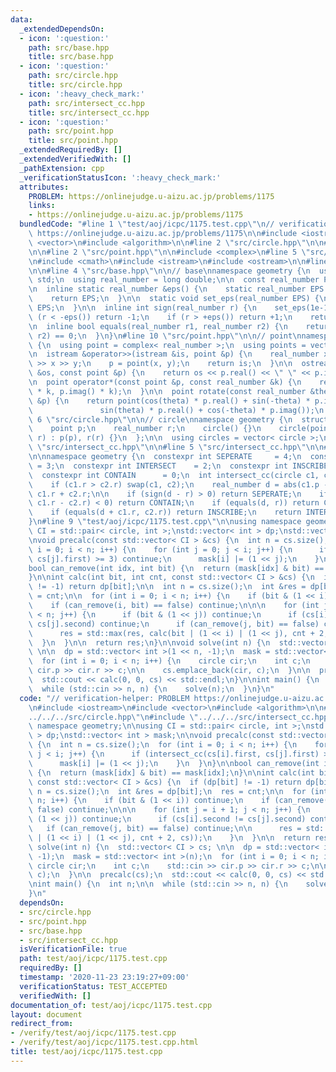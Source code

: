 ```yaml
---
data:
  _extendedDependsOn:
  - icon: ':question:'
    path: src/base.hpp
    title: src/base.hpp
  - icon: ':question:'
    path: src/circle.hpp
    title: src/circle.hpp
  - icon: ':heavy_check_mark:'
    path: src/intersect_cc.hpp
    title: src/intersect_cc.hpp
  - icon: ':question:'
    path: src/point.hpp
    title: src/point.hpp
  _extendedRequiredBy: []
  _extendedVerifiedWith: []
  _pathExtension: cpp
  _verificationStatusIcon: ':heavy_check_mark:'
  attributes:
    PROBLEM: https://onlinejudge.u-aizu.ac.jp/problems/1175
    links:
    - https://onlinejudge.u-aizu.ac.jp/problems/1175
  bundledCode: "#line 1 \"test/aoj/icpc/1175.test.cpp\"\n// verification-helper: PROBLEM\
    \ https://onlinejudge.u-aizu.ac.jp/problems/1175\n\n#include <iostream>\n#include\
    \ <vector>\n#include <algorithm>\n\n#line 2 \"src/circle.hpp\"\n\n#line 4 \"src/circle.hpp\"\
    \n\n#line 2 \"src/point.hpp\"\n\n#include <complex>\n#line 5 \"src/point.hpp\"\
    \n#include <cmath>\n#include <istream>\n#include <ostream>\n\n#line 2 \"src/base.hpp\"\
    \n\n#line 4 \"src/base.hpp\"\n\n// base\nnamespace geometry {\n  using namespace\
    \ std;\n  using real_number = long double;\n\n  const real_number PI = acosl(-1);\n\
    \n  inline static real_number &eps() {\n    static real_number EPS = 1e-10;\n\
    \    return EPS;\n  }\n\n  static void set_eps(real_number EPS) {\n    eps() =\
    \ EPS;\n  }\n\n  inline int sign(real_number r) {\n    set_eps(1e-10);\n    if\
    \ (r < -eps()) return -1;\n    if (r > +eps()) return +1;\n    return 0;\n  }\n\
    \n  inline bool equals(real_number r1, real_number r2) {\n    return sign(r1 -\
    \ r2) == 0;\n  }\n}\n#line 10 \"src/point.hpp\"\n\n// point\nnamespace geometry\
    \ {\n  using point = complex< real_number >;\n  using points = vector< point >;\n\
    \n  istream &operator>>(istream &is, point &p) {\n    real_number x, y;\n    is\
    \ >> x >> y;\n    p = point(x, y);\n    return is;\n  }\n\n  ostream &operator<<(ostream\
    \ &os, const point &p) {\n    return os << p.real() << \" \" << p.imag();\n  }\n\
    \n  point operator*(const point &p, const real_number &k) {\n    return point(p.real()\
    \ * k, p.imag() * k);\n  }\n\n  point rotate(const real_number &theta, const point\
    \ &p) {\n    return point(cos(theta) * p.real() + sin(-theta) * p.imag(),\n  \
    \               sin(theta) * p.real() + cos(-theta) * p.imag());\n  }\n}\n#line\
    \ 6 \"src/circle.hpp\"\n\n// circle\nnamespace geometry {\n  struct circle {\n\
    \    point p;\n    real_number r;\n    circle() {}\n    circle(point p, real_number\
    \ r) : p(p), r(r) {}\n  };\n\n  using circles = vector< circle >;\n}\n#line 2\
    \ \"src/intersect_cc.hpp\"\n\n#line 5 \"src/intersect_cc.hpp\"\n\n#line 8 \"src/intersect_cc.hpp\"\
    \n\nnamespace geometry {\n  constexpr int SEPERATE     = 4;\n  constexpr int CIRCUMSCRIBE\
    \ = 3;\n  constexpr int INTERSECT    = 2;\n  constexpr int INSCRIBE     = 1;\n\
    \  constexpr int CONTAIN      = 0;\n  int intersect_cc(circle c1, circle c2) {\n\
    \    if (c1.r > c2.r) swap(c1, c2);\n    real_number d = abs(c1.p - c2.p), r =\
    \ c1.r + c2.r;\n\n    if (sign(d - r) > 0) return SEPERATE;\n    if (sign(d +\
    \ c1.r - c2.r) < 0) return CONTAIN;\n    if (equals(d, r)) return CIRCUMSCRIBE;\n\
    \    if (equals(d + c1.r, c2.r)) return INSCRIBE;\n    return INTERSECT;\n  }\n\
    }\n#line 9 \"test/aoj/icpc/1175.test.cpp\"\n\nusing namespace geometry;\n\nusing\
    \ CI = std::pair< circle, int >;\nstd::vector< int > dp;\nstd::vector< int > mask;\n\
    \nvoid precalc(const std::vector< CI > &cs) {\n  int n = cs.size();\n  for (int\
    \ i = 0; i < n; i++) {\n    for (int j = 0; j < i; j++) {\n      if (intersect_cc(cs[i].first,\
    \ cs[j].first) >= 3) continue;\n      mask[i] |= (1 << j);\n    }\n  }\n}\n\n\
    bool can_remove(int idx, int bit) {\n  return (mask[idx] & bit) == mask[idx];\n\
    }\n\nint calc(int bit, int cnt, const std::vector< CI > &cs) {\n  if (dp[bit]\
    \ != -1) return dp[bit];\n\n  int n = cs.size();\n  int &res = dp[bit];\n  res\
    \ = cnt;\n\n  for (int i = 0; i < n; i++) {\n    if (bit & (1 << i)) continue;\n\
    \    if (can_remove(i, bit) == false) continue;\n\n\n    for (int j = i + 1; j\
    \ < n; j++) {\n      if (bit & (1 << j)) continue;\n      if (cs[i].second !=\
    \ cs[j].second) continue;\n      if (can_remove(j, bit) == false) continue;\n\n\
    \      res = std::max(res, calc(bit | (1 << i) | (1 << j), cnt + 2, cs));\n  \
    \  }\n  }\n\n  return res;\n}\n\nvoid solve(int n) {\n  std::vector< CI > cs;\
    \ \n\n  dp = std::vector< int >(1 << n, -1);\n  mask = std::vector< int >(n);\n\
    \  for (int i = 0; i < n; i++) {\n    circle cir;\n    int c;\n    std::cin >>\
    \ cir.p >> cir.r >> c;\n\n    cs.emplace_back(cir, c);\n  }\n\n  precalc(cs);\n\
    \  std::cout << calc(0, 0, cs) << std::endl;\n}\n\nint main() {\n  int n;\n\n\
    \  while (std::cin >> n, n) {\n    solve(n);\n  }\n}\n"
  code: "// verification-helper: PROBLEM https://onlinejudge.u-aizu.ac.jp/problems/1175\n\
    \n#include <iostream>\n#include <vector>\n#include <algorithm>\n\n#include \"\
    ../../../src/circle.hpp\"\n#include \"../../../src/intersect_cc.hpp\"\n\nusing\
    \ namespace geometry;\n\nusing CI = std::pair< circle, int >;\nstd::vector< int\
    \ > dp;\nstd::vector< int > mask;\n\nvoid precalc(const std::vector< CI > &cs)\
    \ {\n  int n = cs.size();\n  for (int i = 0; i < n; i++) {\n    for (int j = 0;\
    \ j < i; j++) {\n      if (intersect_cc(cs[i].first, cs[j].first) >= 3) continue;\n\
    \      mask[i] |= (1 << j);\n    }\n  }\n}\n\nbool can_remove(int idx, int bit)\
    \ {\n  return (mask[idx] & bit) == mask[idx];\n}\n\nint calc(int bit, int cnt,\
    \ const std::vector< CI > &cs) {\n  if (dp[bit] != -1) return dp[bit];\n\n  int\
    \ n = cs.size();\n  int &res = dp[bit];\n  res = cnt;\n\n  for (int i = 0; i <\
    \ n; i++) {\n    if (bit & (1 << i)) continue;\n    if (can_remove(i, bit) ==\
    \ false) continue;\n\n\n    for (int j = i + 1; j < n; j++) {\n      if (bit &\
    \ (1 << j)) continue;\n      if (cs[i].second != cs[j].second) continue;\n   \
    \   if (can_remove(j, bit) == false) continue;\n\n      res = std::max(res, calc(bit\
    \ | (1 << i) | (1 << j), cnt + 2, cs));\n    }\n  }\n\n  return res;\n}\n\nvoid\
    \ solve(int n) {\n  std::vector< CI > cs; \n\n  dp = std::vector< int >(1 << n,\
    \ -1);\n  mask = std::vector< int >(n);\n  for (int i = 0; i < n; i++) {\n   \
    \ circle cir;\n    int c;\n    std::cin >> cir.p >> cir.r >> c;\n\n    cs.emplace_back(cir,\
    \ c);\n  }\n\n  precalc(cs);\n  std::cout << calc(0, 0, cs) << std::endl;\n}\n\
    \nint main() {\n  int n;\n\n  while (std::cin >> n, n) {\n    solve(n);\n  }\n\
    }\n"
  dependsOn:
  - src/circle.hpp
  - src/point.hpp
  - src/base.hpp
  - src/intersect_cc.hpp
  isVerificationFile: true
  path: test/aoj/icpc/1175.test.cpp
  requiredBy: []
  timestamp: '2020-11-23 23:19:27+09:00'
  verificationStatus: TEST_ACCEPTED
  verifiedWith: []
documentation_of: test/aoj/icpc/1175.test.cpp
layout: document
redirect_from:
- /verify/test/aoj/icpc/1175.test.cpp
- /verify/test/aoj/icpc/1175.test.cpp.html
title: test/aoj/icpc/1175.test.cpp
---
```

